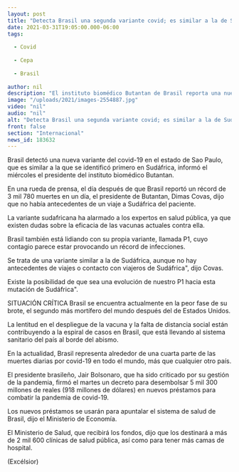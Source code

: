 ```yaml
---
layout: post
title: "Detecta Brasil una segunda variante covid; es similar a la de Sudáfrica"
date: 2021-03-31T19:05:00.000-06:00
tags:
  
  - Covid
  
  - Cepa
  
  - Brasil
  
author: nil
description: "El instituto biomédico Butantan de Brasil reporta una nueva variante del covid-19 que es similar a la que se identificó primero en Sudáfrica"
image: "/uploads/2021/images-2554887.jpg"
video: "nil"
audio: "nil"
alt: "Detecta Brasil una segunda variante covid; es similar a la de Sudáfrica"
front: false
section: "Internacional"
news_id: 183632
---
```


Brasil detectó una nueva variante del covid-19 en el estado de Sao Paulo, que es similar a la que se identificó primero en Sudáfrica, informó el miércoles el presidente del instituto biomédico Butantan.

En una rueda de prensa, el día después de que Brasil reportó un récord de 3 mil 780 muertes en un día, el presidente de Butantan, Dimas Covas, dijo que no había antecedentes de un viaje a Sudáfrica del paciente.

La variante sudafricana ha alarmado a los expertos en salud pública, ya que existen dudas sobre la eficacia de las vacunas actuales contra ella.

Brasil también está lidiando con su propia variante, llamada P1, cuyo contagio parece estar provocando un récord de infecciones.

Se trata de una variante similar a la de Sudáfrica, aunque no hay antecedentes de viajes o contacto con viajeros de Sudáfrica", dijo Covas.

 
Existe la posibilidad de que sea una evolución de nuestro P1 hacia esta mutación de Sudáfrica".

SITUACIÓN CRÍTICA
Brasil se encuentra actualmente en la peor fase de su brote, el segundo más mortífero del mundo después del de Estados Unidos.

La lentitud en el despliegue de la vacuna y la falta de distancia social están contribuyendo a la espiral de casos en Brasil, que está llevando al sistema sanitario del país al borde del abismo.

En la actualidad, Brasil representa alrededor de una cuarta parte de las muertes diarias por covid-19 en todo el mundo, más que cualquier otro país.

El presidente brasileño, Jair Bolsonaro, que ha sido criticado por su gestión de la pandemia, firmó el martes un decreto para desembolsar 5 mil 300 millones de reales (918 millones de dólares) en nuevos préstamos para combatir la pandemia de covid-19.

Los nuevos préstamos se usarán para apuntalar el sistema de salud de Brasil, dijo el Ministerio de Economía.

El Ministerio de Salud, que recibirá los fondos, dijo que los destinará a más de 2 mil 600 clínicas de salud pública, así como para tener más camas de hospital.

(Excélsior)